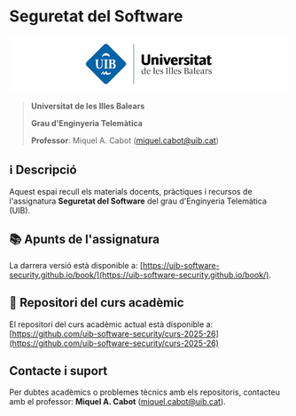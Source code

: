 # Seguretat del Software

![Logo UIB](./img/logo-uib.png)

> **Universitat de les Illes Balears**
>
> **Grau d'Enginyeria Telemàtica​**
>
> **Professor**: Miquel A. Cabot ([miquel.cabot@uib.cat](mailto:miquel.cabot@uib.cat))

## ℹ️ Descripció

Aquest espai recull els materials docents, pràctiques i recursos de l'assignatura **Seguretat del Software** del grau d'Enginyeria Telemàtica (UIB).

## 📚 Apunts de l'assignatura

La darrera versió està disponible a: [https://uib-software-security.github.io/book/](https://uib-software-security.github.io/book/).

## 🧭 Repositori del curs acadèmic

El repositori del curs acadèmic actual està disponible a: [https://github.com/uib-software-security/curs-2025-26](https://github.com/uib-software-security/curs-2025-26)

## Contacte i suport

Per dubtes acadèmics o problemes tècnics amb els repositoris, contacteu amb el professor: **Miquel A. Cabot** ([miquel.cabot@uib.cat](mailto:miquel.cabot@uib.cat)).
